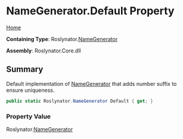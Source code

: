 # NameGenerator\.Default Property

[Home](../../../README.md)

**Containing Type**: Roslynator\.[NameGenerator](../README.md)

**Assembly**: Roslynator\.Core\.dll

## Summary

Default implementation of [NameGenerator](../README.md) that adds number suffix to ensure uniqueness\.

```csharp
public static Roslynator.NameGenerator Default { get; }
```

### Property Value

Roslynator\.[NameGenerator](../README.md)

